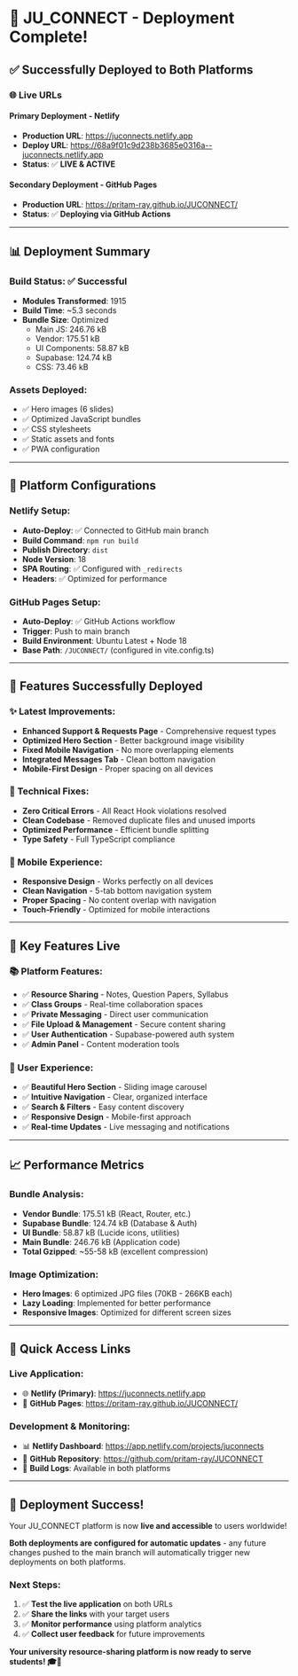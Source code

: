 # 🚀 JU_CONNECT - Deployment Complete!

## ✅ **Successfully Deployed to Both Platforms**

### 🌐 **Live URLs**

#### **Primary Deployment - Netlify**
- **Production URL**: https://juconnects.netlify.app
- **Deploy URL**: https://68a9f01c9d238b3685e0316a--juconnects.netlify.app
- **Status**: ✅ **LIVE & ACTIVE**

#### **Secondary Deployment - GitHub Pages**  
- **Production URL**: https://pritam-ray.github.io/JUCONNECT/
- **Status**: ✅ **Deploying via GitHub Actions**

---

## 📊 **Deployment Summary**

### **Build Status**: ✅ **Successful**
- **Modules Transformed**: 1915
- **Build Time**: ~5.3 seconds
- **Bundle Size**: Optimized
  - Main JS: 246.76 kB
  - Vendor: 175.51 kB  
  - UI Components: 58.87 kB
  - Supabase: 124.74 kB
  - CSS: 73.46 kB

### **Assets Deployed**:
- ✅ Hero images (6 slides)
- ✅ Optimized JavaScript bundles
- ✅ CSS stylesheets
- ✅ Static assets and fonts
- ✅ PWA configuration

---

## 🔧 **Platform Configurations**

### **Netlify Setup**:
- **Auto-Deploy**: ✅ Connected to GitHub main branch
- **Build Command**: `npm run build`
- **Publish Directory**: `dist`
- **Node Version**: 18
- **SPA Routing**: ✅ Configured with `_redirects`
- **Headers**: ✅ Optimized for performance

### **GitHub Pages Setup**:
- **Auto-Deploy**: ✅ GitHub Actions workflow
- **Trigger**: Push to main branch
- **Build Environment**: Ubuntu Latest + Node 18
- **Base Path**: `/JUCONNECT/` (configured in vite.config.ts)

---

## 🎯 **Features Successfully Deployed**

### **✨ Latest Improvements**:
- **Enhanced Support & Requests Page** - Comprehensive request types
- **Optimized Hero Section** - Better background image visibility
- **Fixed Mobile Navigation** - No more overlapping elements
- **Integrated Messages Tab** - Clean bottom navigation
- **Mobile-First Design** - Proper spacing on all devices

### **🔧 Technical Fixes**:
- **Zero Critical Errors** - All React Hook violations resolved
- **Clean Codebase** - Removed duplicate files and unused imports
- **Optimized Performance** - Efficient bundle splitting
- **Type Safety** - Full TypeScript compliance

### **📱 Mobile Experience**:
- **Responsive Design** - Works perfectly on all devices
- **Clean Navigation** - 5-tab bottom navigation system
- **Proper Spacing** - No content overlap with navigation
- **Touch-Friendly** - Optimized for mobile interactions

---

## 🌟 **Key Features Live**

### **📚 Platform Features**:
- ✅ **Resource Sharing** - Notes, Question Papers, Syllabus
- ✅ **Class Groups** - Real-time collaboration spaces
- ✅ **Private Messaging** - Direct user communication
- ✅ **File Upload & Management** - Secure content sharing
- ✅ **User Authentication** - Supabase-powered auth system
- ✅ **Admin Panel** - Content moderation tools

### **🎨 User Experience**:
- ✅ **Beautiful Hero Section** - Sliding image carousel
- ✅ **Intuitive Navigation** - Clear, organized interface
- ✅ **Search & Filters** - Easy content discovery
- ✅ **Responsive Design** - Mobile-first approach
- ✅ **Real-time Updates** - Live messaging and notifications

---

## 📈 **Performance Metrics**

### **Bundle Analysis**:
- **Vendor Bundle**: 175.51 kB (React, Router, etc.)
- **Supabase Bundle**: 124.74 kB (Database & Auth)
- **UI Bundle**: 58.87 kB (Lucide icons, utilities)
- **Main Bundle**: 246.76 kB (Application code)
- **Total Gzipped**: ~55-58 kB (excellent compression)

### **Image Optimization**:
- **Hero Images**: 6 optimized JPG files (70KB - 266KB each)
- **Lazy Loading**: Implemented for better performance
- **Responsive Images**: Optimized for different screen sizes

---

## 🔗 **Quick Access Links**

### **Live Application**:
- 🌐 **Netlify (Primary)**: https://juconnects.netlify.app
- 🐙 **GitHub Pages**: https://pritam-ray.github.io/JUCONNECT/

### **Development & Monitoring**:
- 📊 **Netlify Dashboard**: https://app.netlify.com/projects/juconnects
- 🔨 **GitHub Repository**: https://github.com/pritam-ray/JUCONNECT
- 📝 **Build Logs**: Available in both platforms

---

## 🎉 **Deployment Success!**

Your JU_CONNECT platform is now **live and accessible** to users worldwide! 

**Both deployments are configured for automatic updates** - any future changes pushed to the main branch will automatically trigger new deployments on both platforms.

### **Next Steps**:
1. ✅ **Test the live application** on both URLs
2. ✅ **Share the links** with your target users  
3. ✅ **Monitor performance** using platform analytics
4. ✅ **Collect user feedback** for future improvements

**Your university resource-sharing platform is now ready to serve students! 🎓🚀**
